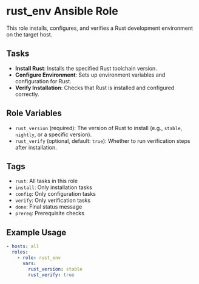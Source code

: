 # rust_env Ansible Role

This role installs, configures, and verifies a Rust development environment on the target host.

## Tasks
- **Install Rust**: Installs the specified Rust toolchain version.
- **Configure Environment**: Sets up environment variables and configuration for Rust.
- **Verify Installation**: Checks that Rust is installed and configured correctly.

## Role Variables
- `rust_version` (required): The version of Rust to install (e.g., `stable`, `nightly`, or a specific version).
- `rust_verify` (optional, default: `true`): Whether to run verification steps after installation.

## Tags
- `rust`: All tasks in this role
- `install`: Only installation tasks
- `config`: Only configuration tasks
- `verify`: Only verification tasks
- `done`: Final status message
- `prereq`: Prerequisite checks

## Example Usage
```yaml
- hosts: all
  roles:
    - role: rust_env
      vars:
        rust_version: stable
        rust_verify: true
```
